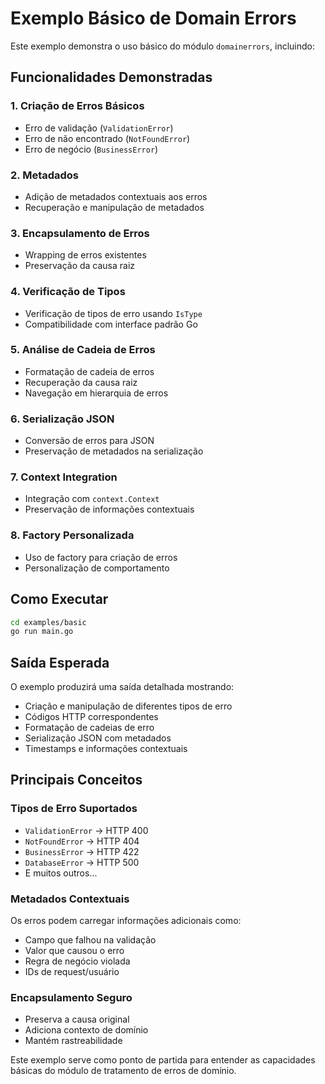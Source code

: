 # Exemplo Básico de Domain Errors

Este exemplo demonstra o uso básico do módulo `domainerrors`, incluindo:

## Funcionalidades Demonstradas

### 1. Criação de Erros Básicos
- Erro de validação (`ValidationError`)
- Erro de não encontrado (`NotFoundError`)  
- Erro de negócio (`BusinessError`)

### 2. Metadados
- Adição de metadados contextuais aos erros
- Recuperação e manipulação de metadados

### 3. Encapsulamento de Erros
- Wrapping de erros existentes
- Preservação da causa raiz

### 4. Verificação de Tipos
- Verificação de tipos de erro usando `IsType`
- Compatibilidade com interface padrão Go

### 5. Análise de Cadeia de Erros
- Formatação de cadeia de erros
- Recuperação da causa raiz
- Navegação em hierarquia de erros

### 6. Serialização JSON
- Conversão de erros para JSON
- Preservação de metadados na serialização

### 7. Context Integration
- Integração com `context.Context`
- Preservação de informações contextuais

### 8. Factory Personalizada
- Uso de factory para criação de erros
- Personalização de comportamento

## Como Executar

```bash
cd examples/basic
go run main.go
```

## Saída Esperada

O exemplo produzirá uma saída detalhada mostrando:
- Criação e manipulação de diferentes tipos de erro
- Códigos HTTP correspondentes
- Formatação de cadeias de erro
- Serialização JSON com metadados
- Timestamps e informações contextuais

## Principais Conceitos

### Tipos de Erro Suportados
- `ValidationError` → HTTP 400
- `NotFoundError` → HTTP 404  
- `BusinessError` → HTTP 422
- `DatabaseError` → HTTP 500
- E muitos outros...

### Metadados Contextuais
Os erros podem carregar informações adicionais como:
- Campo que falhou na validação
- Valor que causou o erro
- Regra de negócio violada
- IDs de request/usuário

### Encapsulamento Seguro
- Preserva a causa original
- Adiciona contexto de domínio
- Mantém rastreabilidade

Este exemplo serve como ponto de partida para entender as capacidades básicas do módulo de tratamento de erros de domínio.
